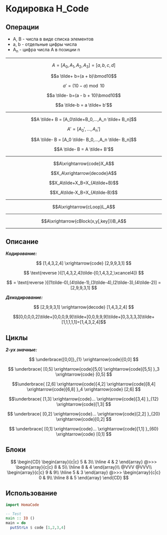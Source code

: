 # Кодировка H_Code

## Операции
- A, B - числа в виде списка элементов
- a, b - отдельные цифры числа
- A<sub>n</sub> - цифра числа A в позиции n

---

$$A = [A_0,A_1,A_2,A_3] = [a,b,c,d]$$

$$a \tilde+ b=(a + b)\bmod10$$

$$a' = (10 - a)\bmod10$$

$$a \tilde- b=(a - b + 10)\bmod10$$

$$a \tilde-b = a \tilde+ b'$$

---

$$A \tilde+ B = [A_0\tilde+B_0,...,A_n \tilde+ B_n]$$

$$A' = [A_0',...,A_n']$$

$$A \tilde- B = [A_0 \tilde- B_0,...,A_n \tilde- B_n]$$

$$A \tilde- B = A \tilde+ B'$$

---

$$A\xrightarrow{code}X_A$$

$$X_A\xrightarrow{decode}A$$

$$X_A\tilde+X_B=X_{A\tilde+B}$$

$$X_A\tilde-X_B=X_{A\tilde-B}$$

---

$$A\xrightarrow{cLoop}L_A$$

---

$$A\xrightarrow{cBlock(x,y[,key])}B_A$$

---

## Описание
***Кодирование:***


$$
[1,4,3,2,4]
\xrightarrow{code}
[2,9,9,3,1]
$$

$$
\text{reverse }([1,4,3,2,4]\tilde-[0,1,4,3,2,\xcancel4])
$$

$$
= \text{reverse }[(1\tilde-0),(4\tilde-1),(3\tilde-4),(2\tilde-3),(4\tilde-2)] = [2,9,9,3,1]
$$

***Декодирование:***

$$
[2,9,9,3,1]
\xrightarrow{decode}
[1,4,3,2,4]
$$

$$[0,0,0,0,2]\tilde+[0,0,0,9,9]\tilde+[0,0,9,9,9]\tilde+[0,3,3,3,3]\tilde+[1,1,1,1,1]=[1,4,3,2,4]$$

## Циклы
***2-ух значные:***

$$
\underbrace{[0,0]}_{1}
\xrightarrow{code}[0,0]
$$

$$
\underbrace{
  [0,5]
  \xrightarrow{code}[5,0]
  \xrightarrow{code}[5,5]
  }_3
\xrightarrow{code}
[0,5]
$$

$$\underbrace{
  [2,6]
  \xrightarrow{code}[4,2]
  \xrightarrow{code}[8,4]
  \xrightarrow{code}[6,8]
  }_4
\xrightarrow{code}
[2,6]
$$

$$\underbrace{
  [1,3]
  \xrightarrow{code}...
  \xrightarrow{code}[3,4]
  }_{12}
\xrightarrow{code}[1,3]
$$

$$
\underbrace{
  [0,2]
  \xrightarrow{code}...
  \xrightarrow{code}[2,2]
  }_{20}
\xrightarrow{code}[0,2]
$$

$$
\underbrace{
  [0,1]
  \xrightarrow{code}...
  \xrightarrow{code}[1,1]
  }_{60}
\xrightarrow{code}
[0,1]
$$

## Блоки

$$
\begin{CD}
  \begin{array}{c|c}
    5 & 3\\
    \hline
    4 & 2
  \end{array}
  @>>>
  \begin{array}{c|c}
    8 & 5\\
    \hline
    8 & 4
  \end{array}\\
  @VVV @VVV\\
  \begin{array}{c|c}
    9 & 9\\
    \hline
    5 & 3
  \end{array}
  @>>>
  \begin{array}{c|c}
    0 & 9\\
    \hline
    8 & 5
  \end{array}
\end{CD}
$$

## Использование

```haskell
import HomaCode

-- Test
main :: IO ()
main = do
  putStrLn $ code [1,2,3,4]
```
